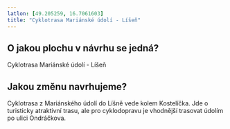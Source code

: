 ```yaml
---
latlon: [49.205259, 16.7061603]
title: "Cyklotrasa Mariánské údolí - Líšeň"
---
```


## O jakou plochu v návrhu se jedná?

Cyklotrasa Mariánské údolí - Líšeň

## Jakou změnu navrhujeme?

Cyklotrasa z Mariánského údolí do Líšně vede kolem Kostelíčka. Jde o turisticky atraktivní trasu, ale pro cyklodopravu je vhodnější trasovat údolím po ulici Ondráčkova.
